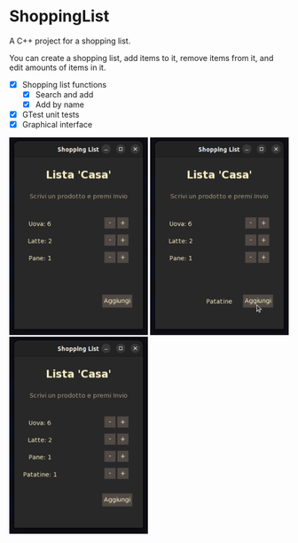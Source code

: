 # ShoppingList
A C++ project for a shopping list.

You can create a shopping list, add items to it, remove items from it, and edit amounts of items in it.

- [x] Shopping list functions
  - [x] Search and add
  - [x] Add by name
- [x] GTest unit tests
- [x] Graphical interface

<p float="left">
  <img src="/img/img.png" width="250" />
  <img src="/img/img_1.png" width="250" /> 
  <img src="/img/img_2.png" width="250" />
</p>


